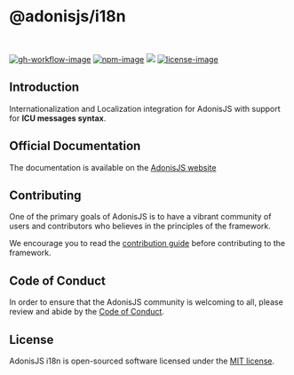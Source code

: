 # @adonisjs/i18n

<br />

[![gh-workflow-image]][gh-workflow-url] [![npm-image]][npm-url] ![][typescript-image] [![license-image]][license-url]

## Introduction
Internationalization and Localization integration for AdonisJS with support for **ICU messages syntax**.

## Official Documentation
The documentation is available on the [AdonisJS website](https://docs.adonisjs.com/guides/i18n)

## Contributing
One of the primary goals of AdonisJS is to have a vibrant community of users and contributors who believes in the principles of the framework.

We encourage you to read the [contribution guide](https://github.com/adonisjs/.github/blob/main/docs/CONTRIBUTING.md) before contributing to the framework.

## Code of Conduct
In order to ensure that the AdonisJS community is welcoming to all, please review and abide by the [Code of Conduct](https://github.com/adonisjs/.github/blob/main/docs/CODE_OF_CONDUCT.md).

## License
AdonisJS i18n is open-sourced software licensed under the [MIT license](LICENSE.md).

[gh-workflow-image]: https://img.shields.io/github/actions/workflow/status/adonisjs/i18n/checks.yml?style=for-the-badge
[gh-workflow-url]: https://github.com/adonisjs/i18n/actions/workflows/checks.yml "Github action"

[npm-image]: https://img.shields.io/npm/v/@adonisjs/i18n/latest.svg?style=for-the-badge&logo=npm
[npm-url]: https://www.npmjs.com/package/@adonisjs/i18n/v/latest "npm"

[typescript-image]: https://img.shields.io/badge/Typescript-294E80.svg?style=for-the-badge&logo=typescript

[license-url]: LICENSE.md
[license-image]: https://img.shields.io/github/license/adonisjs/i18n?style=for-the-badge
